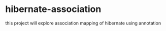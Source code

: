 hibernate-association
=====================

this project will explore association mapping of hibernate using annotation
